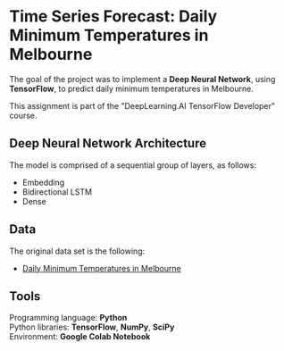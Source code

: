 # Time Series Forecast: Daily Minimum Temperatures in Melbourne
The goal of the project was to implement a **Deep Neural Network**, using **TensorFlow**, to predict daily minimum temperatures in Melbourne.

This assignment is part of the "DeepLearning.AI TensorFlow Developer" course.

## Deep Neural Network Architecture
The model is comprised of a sequential group of layers, as follows:
- Embedding
- Bidirectional LSTM
- Dense

## Data
The original data set is the following:  
-	[Daily Minimum Temperatures in Melbourne](https://github.com/jbrownlee/Datasets/blob/master/daily-min-temperatures.csv)

## Tools
Programming language: **Python**  
Python libraries: **TensorFlow**, **NumPy**, **SciPy**  
Environment: **Google Colab Notebook**  
